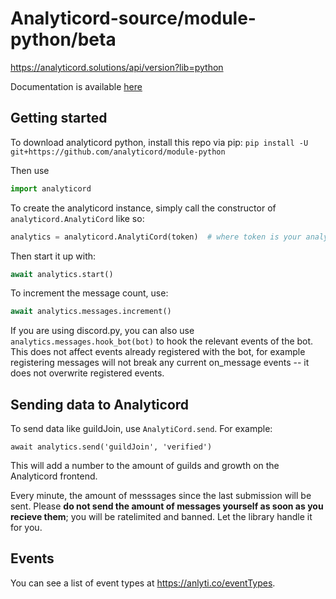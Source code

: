 # Analyticord-source/module-python/beta
https://analyticord.solutions/api/version?lib=python

Documentation is available [here](https://discordanalytics-python.readthedocs.io/en/latest/)

## Getting started
To download analyticord python, install this repo via pip: `pip install -U git+https://github.com/analyticord/module-python`

Then use
```python
import analyticord
```

To create the analyticord instance, simply call the constructor of `analyticord.AnalytiCord` like so:
```python
analytics = analyticord.AnalytiCord(token)  # where token is your analyticord token
```

Then start it up with:
```python
await analytics.start()
```

To increment the message count, use:
```python
await analytics.messages.increment()
```

If you are using discord.py, you can also use `analytics.messages.hook_bot(bot)` to hook the relevant events of the bot. This does not affect events already registered with the bot, for example registering messages will not break any current on_message events -- it does not overwrite registered events.

## Sending data to Analyticord

To send data like guildJoin, use `AnalytiCord.send`. For example:
```
await analytics.send('guildJoin', 'verified')
```
This will add a number to the amount of guilds and growth on the Analyticord frontend.

Every minute, the amount of messsages since the last submission will be sent. Please **do not send the amount of messages yourself as soon as you recieve them**; you will be ratelimited and banned. Let the library handle it for you.

## Events
You can see a list of event types at https://anlyti.co/eventTypes.
